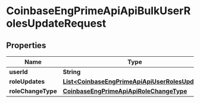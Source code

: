 
# CoinbaseEngPrimeApiApiBulkUserRolesUpdateRequest

## Properties
Name | Type | Description | Notes
------------ | ------------- | ------------- | -------------
**userId** | **String** |  | 
**roleUpdates** | [**List&lt;CoinbaseEngPrimeApiApiUserRolesUpdate&gt;**](CoinbaseEngPrimeApiApiUserRolesUpdate.md) |  |  [optional]
**roleChangeType** | [**CoinbaseEngPrimeApiApiRoleChangeType**](CoinbaseEngPrimeApiApiRoleChangeType.md) |  | 



